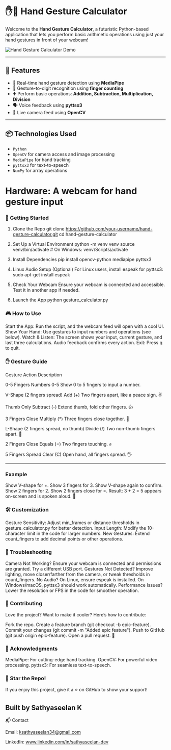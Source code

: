 # ✋🧮 Hand Gesture Calculator

Welcome to the **Hand Gesture Calculator**, a futuristic Python-based application that lets you perform basic arithmetic operations using just your hand gestures in front of your webcam!

![Hand Gesture Calculator Demo](https://user-images.githubusercontent.com/your-gif-or-screenshot-path.gif)

---

## 🚀 Features

- 👋 Real-time hand gesture detection using **MediaPipe**
- 🧠 Gesture-to-digit recognition using **finger counting**
- ➕ Perform basic operations: **Addition, Subtraction, Multiplication, Division**
- 🗣️ Voice feedback using **pyttsx3**
- 🎥 Live camera feed using **OpenCV**

---

## 📦 Technologies Used

- `Python`
- `OpenCV` for camera access and image processing
- `MediaPipe` for hand tracking
- `pyttsx3` for text-to-speech
- `NumPy` for array operations



# Hardware: A webcam for hand gesture input

### 🚀 Getting Started
 1. Clone the Repo
git clone https://github.com/your-username/hand-gesture-calculator.git
cd hand-gesture-calculator

 2. Set Up a Virtual Environment
python -m venv venv
source venv/bin/activate  # On Windows: venv\Scripts\activate

 3. Install Dependencies
pip install opencv-python mediapipe pyttsx3

 4. Linux Audio Setup (Optional)
For Linux users, install espeak for pyttsx3:
sudo apt-get install espeak

 5. Check Your Webcam
Ensure your webcam is connected and accessible. Test it in another app if needed.

 6. Launch the App
python gesture_calculator.py

### 🎮 How to Use

Start the App: Run the script, and the webcam feed will open with a cool UI.
Show Your Hand: Use gestures to input numbers and operations (see below).
Watch & Listen: The screen shows your input, current gesture, and last three calculations. Audio feedback confirms every action.
Exit: Press q to quit.

### ✋ Gesture Guide



Gesture
Action
Description



0-5 Fingers
Numbers 0-5
Show 0 to 5 fingers to input a number.


V-Shape (2 fingers spread)
Add (+)
Two fingers apart, like a peace sign. ✌️


Thumb Only
Subtract (-)
Extend thumb, fold other fingers. 👍


3 Fingers Close
Multiply (*)
Three fingers close together. 🤟


L-Shape (2 fingers spread, no thumb)
Divide (/)
Two non-thumb fingers apart. 🤘


2 Fingers Close
Equals (=)
Two fingers touching. ✊


5 Fingers Spread
Clear (C)
Open hand, all fingers spread. 🖐️

---------------------------------------
### Example

Show V-shape for +.
Show 3 fingers for 3.
Show V-shape again to confirm.
Show 2 fingers for 2.
Show 2 fingers close for =.
Result: 3 + 2 = 5 appears on-screen and is spoken aloud. 🎉


### 🛠️ Customization

Gesture Sensitivity: Adjust min_frames or distance thresholds in gesture_calculator.py for better detection.
Input Length: Modify the 10-character limit in the code for larger numbers.
New Gestures: Extend count_fingers to add decimal points or other operations.

### 🐛 Troubleshooting

Camera Not Working? Ensure your webcam is connected and permissions are granted. Try a different USB port.
Gestures Not Detected? Improve lighting, move closer/farther from the camera, or tweak thresholds in count_fingers.
No Audio? On Linux, ensure espeak is installed. On Windows/macOS, pyttsx3 should work automatically.
Performance Issues? Lower the resolution or FPS in the code for smoother operation.

### 🤝 Contributing
Love the project? Want to make it cooler? Here’s how to contribute:

Fork the repo.
Create a feature branch (git checkout -b epic-feature).
Commit your changes (git commit -m "Added epic feature").
Push to GitHub (git push origin epic-feature).
Open a pull request. 🎉


### 🙌 Acknowledgments

MediaPipe: For cutting-edge hand tracking. 
OpenCV: For powerful video processing.
pyttsx3: For seamless text-to-speech.

### 🌟 Star the Repo!
If you enjoy this project, give it a ⭐ on GitHub to show your support!

Built by Sathyaseelan K
----------------------------------
📬 Contact


Email: ksathyaseelan34@gmail.com 


LinkedIn: www.linkedin.com/in/sathyaseelan-dev

